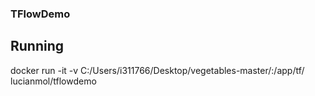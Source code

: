 ### TFlowDemo

## Running
docker run -it -v C:/Users/i311766/Desktop/vegetables-master/:/app/tf/ lucianmol/tflowdemo
